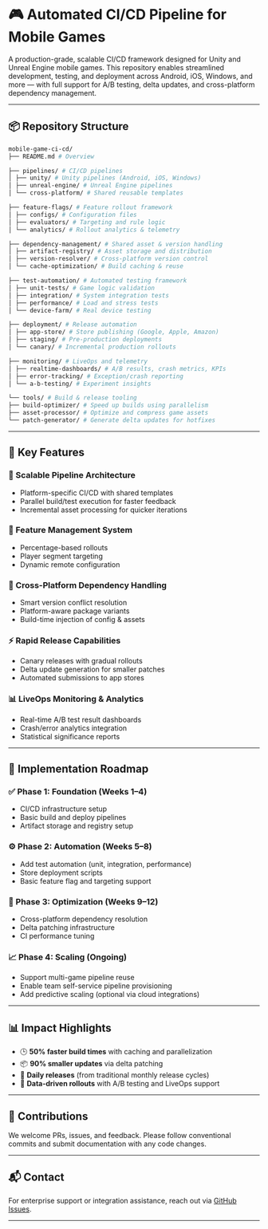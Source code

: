 # 🎮 Automated CI/CD Pipeline for Mobile Games

A production-grade, scalable CI/CD framework designed for Unity and Unreal Engine mobile games. This repository enables streamlined development, testing, and deployment across Android, iOS, Windows, and more — with full support for A/B testing, delta updates, and cross-platform dependency management.

---

## 📦 Repository Structure
```bash
mobile-game-ci-cd/
├── README.md # Overview 

├── pipelines/ # CI/CD pipelines
│ ├── unity/ # Unity pipelines (Android, iOS, Windows)
│ ├── unreal-engine/ # Unreal Engine pipelines
│ └── cross-platform/ # Shared reusable templates

├── feature-flags/ # Feature rollout framework
│ ├── configs/ # Configuration files
│ ├── evaluators/ # Targeting and rule logic
│ └── analytics/ # Rollout analytics & telemetry

├── dependency-management/ # Shared asset & version handling
│ ├── artifact-registry/ # Asset storage and distribution
│ ├── version-resolver/ # Cross-platform version control
│ └── cache-optimization/ # Build caching & reuse

├── test-automation/ # Automated testing framework
│ ├── unit-tests/ # Game logic validation
│ ├── integration/ # System integration tests
│ ├── performance/ # Load and stress tests
│ └── device-farm/ # Real device testing

├── deployment/ # Release automation
│ ├── app-store/ # Store publishing (Google, Apple, Amazon)
│ ├── staging/ # Pre-production deployments
│ └── canary/ # Incremental production rollouts

├── monitoring/ # LiveOps and telemetry
│ ├── realtime-dashboards/ # A/B results, crash metrics, KPIs
│ ├── error-tracking/ # Exception/crash reporting
│ └── a-b-testing/ # Experiment insights

└── tools/ # Build & release tooling
├── build-optimizer/ # Speed up builds using parallelism
├── asset-processor/ # Optimize and compress game assets
└── patch-generator/ # Generate delta updates for hotfixes

```

---

## 🚀 Key Features

### 🔧 Scalable Pipeline Architecture
- Platform-specific CI/CD with shared templates
- Parallel build/test execution for faster feedback
- Incremental asset processing for quicker iterations

### 🧪 Feature Management System
- Percentage-based rollouts
- Player segment targeting
- Dynamic remote configuration

### 🔁 Cross-Platform Dependency Handling
- Smart version conflict resolution
- Platform-aware package variants
- Build-time injection of config & assets

### ⚡ Rapid Release Capabilities
- Canary releases with gradual rollouts
- Delta update generation for smaller patches
- Automated submissions to app stores

### 📊 LiveOps Monitoring & Analytics
- Real-time A/B test result dashboards
- Crash/error analytics integration
- Statistical significance reports

---

## 📅 Implementation Roadmap

### ✅ Phase 1: Foundation (Weeks 1–4)
- CI/CD infrastructure setup
- Basic build and deploy pipelines
- Artifact storage and registry setup

### ⚙️ Phase 2: Automation (Weeks 5–8)
- Add test automation (unit, integration, performance)
- Store deployment scripts
- Basic feature flag and targeting support

### 🚧 Phase 3: Optimization (Weeks 9–12)
- Cross-platform dependency resolution
- Delta patching infrastructure
- CI performance tuning

### 📈 Phase 4: Scaling (Ongoing)
- Support multi-game pipeline reuse
- Enable team self-service pipeline provisioning
- Add predictive scaling (optional via cloud integrations)

---

## 📊 Impact Highlights

- 🕒 **50% faster build times** with caching and parallelization
- 📦 **90% smaller updates** via delta patching
- 🔁 **Daily releases** (from traditional monthly release cycles)
- 🧠 **Data-driven rollouts** with A/B testing and LiveOps support

---

## 🤝 Contributions

We welcome PRs, issues, and feedback. Please follow conventional commits and submit documentation with any code changes.

---

## 📬 Contact

For enterprise support or integration assistance, reach out via [GitHub Issues](https://github.com/dataclap-copilot/automated-pipeline-mobile-games/issues).

---
